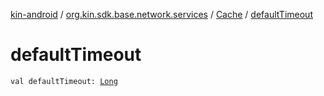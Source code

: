 [kin-android](../../index.md) / [org.kin.sdk.base.network.services](../index.md) / [Cache](index.md) / [defaultTimeout](./default-timeout.md)

# defaultTimeout

`val defaultTimeout: `[`Long`](https://kotlinlang.org/api/latest/jvm/stdlib/kotlin/-long/index.html)